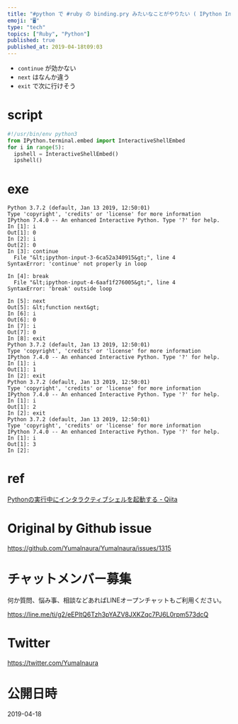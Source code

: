 ```yaml
---
title: "#python で #ruby の binding.pry みたいなことがやりたい ( IPython InteractiveShellEm"
emoji: "🖥"
type: "tech"
topics: ["Ruby", "Python"]
published: true
published_at: 2019-04-18t09:03
---
```


- `continue` が効かない
- `next` はなんか違う
- `exit` で次に行けそう

# script

```py
#!/usr/bin/env python3
from IPython.terminal.embed import InteractiveShellEmbed
for i in range(5):
  ipshell = InteractiveShellEmbed()
  ipshell()
```

# exe

```
Python 3.7.2 (default, Jan 13 2019, 12:50:01)
Type 'copyright', 'credits' or 'license' for more information
IPython 7.4.0 -- An enhanced Interactive Python. Type '?' for help.
In [1]: i
Out[1]: 0
In [2]: i
Out[2]: 0
In [3]: continue
  File "&lt;ipython-input-3-6ca52a340915&gt;", line 4
SyntaxError: 'continue' not properly in loop

In [4]: break
  File "&lt;ipython-input-4-6aaf1f276005&gt;", line 4
SyntaxError: 'break' outside loop

In [5]: next
Out[5]: &lt;function next&gt;
In [6]: i
Out[6]: 0
In [7]: i
Out[7]: 0
In [8]: exit
Python 3.7.2 (default, Jan 13 2019, 12:50:01)
Type 'copyright', 'credits' or 'license' for more information
IPython 7.4.0 -- An enhanced Interactive Python. Type '?' for help.
In [1]: i
Out[1]: 1
In [2]: exit
Python 3.7.2 (default, Jan 13 2019, 12:50:01)
Type 'copyright', 'credits' or 'license' for more information
IPython 7.4.0 -- An enhanced Interactive Python. Type '?' for help.
In [1]: i
Out[1]: 2
In [2]: exit
Python 3.7.2 (default, Jan 13 2019, 12:50:01)
Type 'copyright', 'credits' or 'license' for more information
IPython 7.4.0 -- An enhanced Interactive Python. Type '?' for help.
In [1]: i
Out[1]: 3
In [2]:
```
# ref
[Pythonの実行中にインタラクティブシェルを起動する - Qiita](https://qiita.com/taise/items/063829ac89bf1def36d0)

# Original by Github issue

https://github.com/YumaInaura/YumaInaura/issues/1315








<!-- Update From Qiita API -->

# チャットメンバー募集


何か質問、悩み事、相談などあればLINEオープンチャットもご利用ください。

https://line.me/ti/g2/eEPltQ6Tzh3pYAZV8JXKZqc7PJ6L0rpm573dcQ





# Twitter


https://twitter.com/YumaInaura


<!-- Update From Qiita API -->



# 公開日時

2019-04-18
